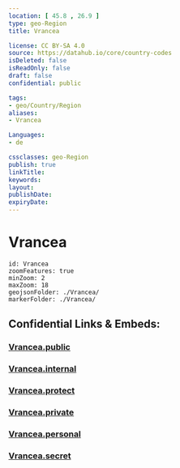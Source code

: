 ```yaml
---
location: [ 45.8 , 26.9 ] 
type: geo-Region
title: Vrancea

license: CC BY-SA 4.0
source: https://datahub.io/core/country-codes
isDeleted: false
isReadOnly: false
draft: false
confidential: public

tags:
- geo/Country/Region
aliases:
- Vrancea

Languages:
- de

cssclasses: geo-Region
publish: true
linkTitle: 
keywords: 
layout: 
publishDate: 
expiryDate: 
---
```


# Vrancea

```leaflet
id: Vrancea
zoomFeatures: true 
minZoom: 2 
maxZoom: 18
geojsonFolder: ./Vrancea/
markerFolder: ./Vrancea/
```


## Confidential Links & Embeds: 

### [Vrancea.public](/_public/\Earth\Continent\Europe\Europe~East\Romania\Regions~Romania\Romania~Sud-EstVrancea.public.md) 

### [Vrancea.internal](/_internal/\Earth\Continent\Europe\Europe~East\Romania\Regions~Romania\Romania~Sud-EstVrancea.internal.md) 

### [Vrancea.protect](/_protect/\Earth\Continent\Europe\Europe~East\Romania\Regions~Romania\Romania~Sud-EstVrancea.protect.md) 

### [Vrancea.private](/_private/\Earth\Continent\Europe\Europe~East\Romania\Regions~Romania\Romania~Sud-EstVrancea.private.md) 

### [Vrancea.personal](/_personal/\Earth\Continent\Europe\Europe~East\Romania\Regions~Romania\Romania~Sud-EstVrancea.personal.md) 

### [Vrancea.secret](/_secret/\Earth\Continent\Europe\Europe~East\Romania\Regions~Romania\Romania~Sud-EstVrancea.secret.md)

